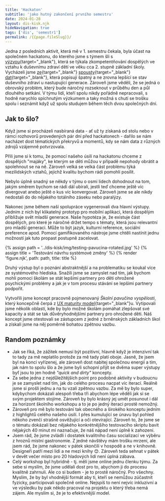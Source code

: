 ```yaml
---
title: 'Hackaton'
subtitle: 'jako hutný zakončení prvního semestru'
date: 2024-01-28
layout: dis-kisk.njk
hideNavigation: true
tags: ['dis', 'semestr1']
permalink: /{{page.fileSlug}}/
---
```


Jedna z posledních aktivit, která mě v 1. semestru čekala, byla účast na společném hackatonu, do kterého jsme s týmem šli s [výzvou](https://kisk.phil.muni.cz/100metod/designova-vyzva){target="_blank"}, která se týkala zkompetentňování dospělých ve vztahu k duševnímu zdraví dětí ve věku cca 2. stupně základní školy.
Vycházeli jsme [ze](https://nevypustdusi.cz/2023/10/20/dusevni-zdravi-zajima-dve-tretiny-deti-vysledky-noveho-pruzkumu-spolecnosti-t-mobile-organizace-nevypust-dusi-a-agentury-g82-ukazuji-ze-mladi-lide-hledaji-pomoc-hlavne-ve-svem-okoli/){target="_blank"} [spousty](https://open.spotify.com/episode/30d7thGp3MoTEudV552wfM?si=84e5fcd5756b4096&nd=1&dlsi=b76848c375104871){target="_blank"} [dat](https://www.nudz.cz/pro-media/tiskove-zpravy/narodni-monitoring-dusevniho-zdravi-deti-40-vykazuje-znamky-stredni-az-tezke-deprese-30-uzkosti-odbornici-pripravuji-preventivni-opatreni){target="_blank"}, která popisují špatný a ne zrovna lepšící se stav duševního zdraví u nastupující generace. Zároveň jsme věděli, že se jedná o obrovský problém, který bude náročný rozseknout v průběhu den a půl dlouhého setkání. V týmu lidí, kteří spolu nikdy pořádně nepracovali, s hodně narychlo spíchnutým výzkumem a taky možná s chutí se trošku spolu i seznámit když už spolu studujem během těch dvou společných dní.

## Jak to šlo?

Když jsme si procházeli nasbíraná data - ať už ty získaná od stolu nebo v rámci rozhovorů provedených pár dní před hackatonech - dařilo se nám nacházet dost tématických překryvů a momentů, kdy se nám data z různých zdrojů vzájemně potvrzovala.

Přili jsme si k tomu, že pomocí našeho úsilí na hackatonu chceme z dospělých "majáky", ke kterým se děti můžou v případě nepohody obrátit a spolehnout se na ně. Zároveň velká se velká část problému týká mezilidských vztahů, jejichž kvalitu bychom rádi pomohli posílit.

Nebylo úplně snadný se někdy v týmu o osmi lidech dohodnout na tom, jakým směrem bychom se rádi dál ubírali, jestli teď chceme ještě víc divergovat anebo ještě o kus víc konvergovat. Zároveň jsme se ale nikdy nedostali do do nějakého totálního záseku nebo paralýzy.

Nakonec jsme během naší spolupráce vygenerovali dva hlavní výstupy. Jedním z nich byl klikatelný prototyp pro mobilní aplikaci, která dospělým přibližuje svět mladší generace. Naše hypotéza je, že existuje část dospělých, pro které je náročné držet tempo s tématy, která jsou relevantní pro mladší generaci. Může to být jazyk, kulturní reference, sociální preference apod. Pomocí gamifikovaného nástroje jsme chtěli nastínit jednu možností jak tuto propast postupně zacelovat.


{% assign path = '../dis-kisk/img/testing-pavucina-rotated.jpg' %}
{% assign title = 'Testování návrhu systémové změny' %}
{% render 'figure.njk', path: path, title: title %}

Druhý výstup byl o poznání abstraktnější a na problematiku se koukal více ze systémového hlediska. Snažili jsme se zamyslet nad tím, jak bychom mohli pomoci školám se stát lepšími partnery pro děti ohrožené psychickými problémy a jak je v tom procesu stávání se lepšími partnery podpořit.

Vytvořili jsme koncept pracovně pojmenovaný _Školní pavučina vyspělosti_, který koncepčně čerpá z [UX maturity model](https://www.nngroup.com/articles/ux-maturity-model/){target="_blank"}u. Vytipovali jsme několik oblastí, kde by bylo možné školám pomáhat zlepšovat své kapacity a stát se tak důvěryhodnějšími partnery pro ohrožené děti. Náš koncept jsme otestovali se zástupcem z jedné z brněnských základních škol a získali jsme na něj poměrně bohatou zpětnou vazbu.

## Random poznámky
- Jak se říká, že zážitek nemusí být pozitivní, hlavně když je intenzivní tak to tady za mě neplatilo protože za mě tady platí oboje. Jasně, že jsem byl na konci vyřízenej, ale zároveň dost nabitej společnou energií a tím, jak nám to spolu šlo a že jsme byli schopní přijít se dvěma super výstupy byť jsou to jen hodně _"quick and dirty"_ koncepty.
- Za sebe jedna z nejdůležitějších point pro podobné aktivity v budoucnu je se zamyslet nad tím, jak do celého procesu nacpat víc iterací. Reálně jsme si prošli jednu a na tu vzali zpětnou vazbu. Za mě by bylo super, kdybychom dokázali alespoň třeba tři abychom lépe věděli jak si se svým projektem stojíme. Zároveň by bylo krásný jej umět posunout i dál za horizont školního workshopu a to je po jedný iteraci prostě nemožný.
- Zároveň pro mě bylo testování tak obecného a širokého konceptu jedním z highlightů celého našeho úsilí. I přes kumulující se únavu byl pohled někoho zvenčí strašně osvěžující a oči otevírající. Zároveň to, že jsme se o tématu dokázali bez nějakého konkrétnějšího testovacího skriptu bavit nějakých 40 minut mi naznačuje, že náš nápad není úplně k zahození.
-  Jsem rád, že jsme zvládli i dostatek kvalitního času socializací ve výběru z hroznů místní gastronomie. Z jedné návštěvy mám trošku mrzení, ale jsem rád, že jsme nakonec v pátek skončili v hospodě a ne v knihovně. Designeři patří mezi lidi a ne mezi knihy 😊. Zároveň teda sehnat v pátek v devět večer místo pro 20 hladových lidí není úplná zábava.
-   Celý workshop byl hybridně - tj. měli jsme online jednu členku týmu. Za sebe si myslím, že jsme udělali dost pro to, abychom ji do procesu kvalitně zahrnuli. Ale co si budem - je to prostě náročný. Pro všechny. Myslím, že by byl vhodnější formát aby ti, kteří se nemůžou zúčastnit fyzicky, participovali společně online. Nejspíš to není nejvíc inkluzivní a ve výsledku by pak někdo pracoval na projektu o který třeba nemá zájem. Ale myslím si, že je to efektivnější model.